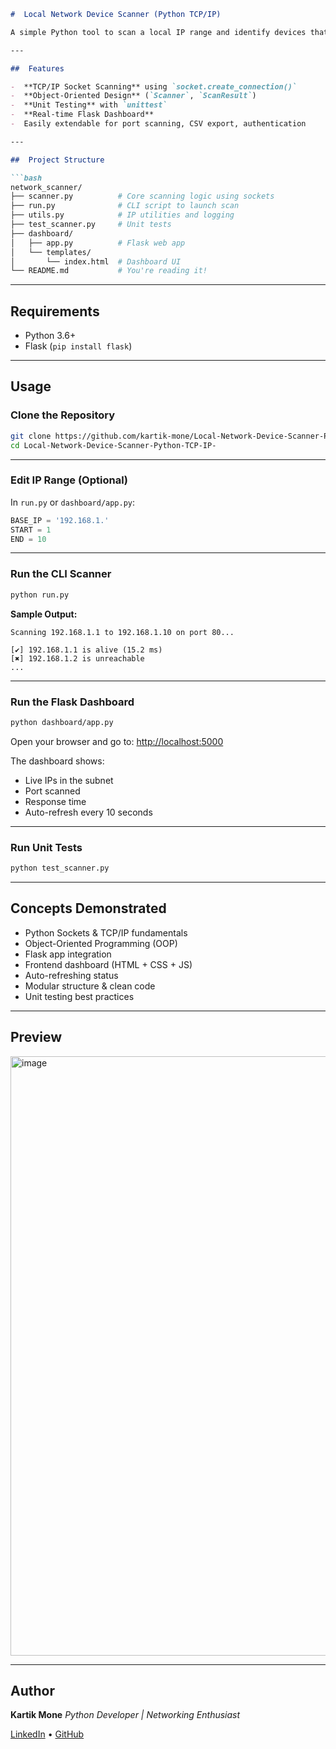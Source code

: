 ````markdown
#  Local Network Device Scanner (Python TCP/IP)

A simple Python tool to scan a local IP range and identify devices that are alive by attempting TCP connections (default: port 80). Designed with OOP principles, socket programming, and unit testing support. Includes a Flask-based web dashboard for live monitoring.

---

##  Features

-  **TCP/IP Socket Scanning** using `socket.create_connection()`
-  **Object-Oriented Design** (`Scanner`, `ScanResult`)
-  **Unit Testing** with `unittest`
-  **Real-time Flask Dashboard**
-  Easily extendable for port scanning, CSV export, authentication

---

##  Project Structure

```bash
network_scanner/
├── scanner.py          # Core scanning logic using sockets
├── run.py              # CLI script to launch scan
├── utils.py            # IP utilities and logging
├── test_scanner.py     # Unit tests
├── dashboard/
│   ├── app.py          # Flask web app
│   └── templates/
│       └── index.html  # Dashboard UI
└── README.md           # You're reading it!
````

---

##  Requirements

* Python 3.6+
* Flask (`pip install flask`)

---

##  Usage

###  Clone the Repository

```bash
git clone https://github.com/kartik-mone/Local-Network-Device-Scanner-Python-TCP-IP-.git
cd Local-Network-Device-Scanner-Python-TCP-IP-
```

---

###  Edit IP Range (Optional)

In `run.py` or `dashboard/app.py`:

```python
BASE_IP = '192.168.1.'
START = 1
END = 10
```

---

###  Run the CLI Scanner

```bash
python run.py
```

**Sample Output:**

```
Scanning 192.168.1.1 to 192.168.1.10 on port 80...

[✔] 192.168.1.1 is alive (15.2 ms)
[✖] 192.168.1.2 is unreachable
...
```

---

###  Run the Flask Dashboard

```bash
python dashboard/app.py
```

Open your browser and go to: [http://localhost:5000](http://localhost:5000)

The dashboard shows:

* Live IPs in the subnet
* Port scanned
* Response time
* Auto-refresh every 10 seconds

---

###  Run Unit Tests

```bash
python test_scanner.py
```

---

##  Concepts Demonstrated

*  Python Sockets & TCP/IP fundamentals
*  Object-Oriented Programming (OOP)
*  Flask app integration
*  Frontend dashboard (HTML + CSS + JS)
*  Auto-refreshing status
*  Modular structure & clean code
*  Unit testing best practices

---

##  Preview

<img width="1919" height="959" alt="image" src="https://github.com/user-attachments/assets/30f7278b-51ef-4b2d-b64f-ab777e052e07" />

---

##  Author

**Kartik Mone**
*Python Developer | Networking Enthusiast*

[LinkedIn](https://www.linkedin.com/in/kartik-mone) • [GitHub](https://github.com/kartik-mone)

